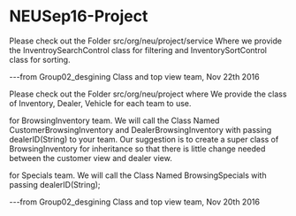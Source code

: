 # NEUSep16-Project

Please check out the Folder src/org/neu/project/service Where we provide the InventroySearchControl class for filtering and InventorySortControl class for sorting.

---from Group02_desgining Class and top view team, Nov 22th 2016


Please check out the Folder src/org/neu/project where We provide the class of Inventory, Dealer, Vehicle for each team to use.

for BrowsingInventory team. We will call the Class Named CustomerBrowsingInventory and DealerBrowsingInventory with passing dealerID(String) to your team. Our suggestion is to create a super class of BrowsingInventory for inheritance so that there is little change needed between the customer view and dealer view.

for Specials team. We will call the Class Named BrowsingSpecials with passing dealerID(String);

---from Group02_desgining Class and top view team, Nov 20th 2016
